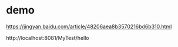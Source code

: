 # demo    
 https://jingyan.baidu.com/article/48206aea8b3570216bd6b310.html
 
 http://localhost:8081/MyTest/hello

 